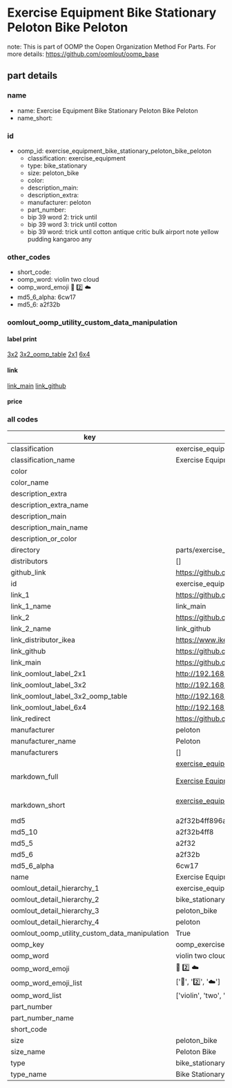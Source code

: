 # Exercise Equipment Bike Stationary Peloton Bike Peloton  

note: This is part of OOMP the Oopen Organization Method For Parts. For more details: https://github.com/oomlout/oomp_base

##  part details
  







### name
* name: Exercise Equipment Bike Stationary Peloton Bike Peloton
* name_short: 
### id
* oomp_id: exercise_equipment_bike_stationary_peloton_bike_peloton
  * classification: exercise_equipment
  * type: bike_stationary
  * size: peloton_bike
  * color: 
  * description_main: 
  * description_extra: 
  * manufacturer: peloton
  * part_number: 
  * bip 39 word 2: trick until
  * bip 39 word 3: trick until cotton
  * bip 39 word: trick until cotton antique critic bulk airport note yellow pudding kangaroo any

### other_codes
* short_code: 
* oomp_word: violin two cloud
* oomp_word_emoji :violin: :two: :cloud:
* md5_6_alpha: 6cw17
* md5_6: a2f32b






### oomlout_oomp_utility_custom_data_manipulation
#### label print
[3x2](http://192.168.1.245:1112/?label=oomp%206cw17)
[3x2_oomp_table](http://192.168.1.108:1112/?label=oomp%206cw17)
[2x1](http://192.168.1.242:1112/?label=oomp%206cw17)
[6x4](http://192.168.1.55:1112/?label=oomp%206cw17)    

#### link

[link_main](https://github.com/oomlout/oomlout_oomp_version_1_messy/tree/main/parts/exercise_equipment_bike_stationary_peloton_bike_peloton) [link_github](https://github.com/oomlout/oomlout_oomp_version_1_messy/tree/main/parts/exercise_equipment_bike_stationary_peloton_bike_peloton)                             

#### price







### all codes 
| key | value |  
| --- | --- |  
| classification | exercise_equipment |  
| classification_name | Exercise Equipment |  
| color |  |  
| color_name |  |  
| description_extra |  |  
| description_extra_name |  |  
| description_main |  |  
| description_main_name |  |  
| description_or_color |   |  
| directory | parts/exercise_equipment_bike_stationary_peloton_bike_peloton |  
| distributors | [] |  
| github_link | https://github.com/oomlout/oomlout_oomp_part_src/tree/main/parts/exercise_equipment_bike_stationary_peloton_bike_peloton |  
| id | exercise_equipment_bike_stationary_peloton_bike_peloton |  
| link_1 | https://github.com/oomlout/oomlout_oomp_version_1_messy/tree/main/parts/exercise_equipment_bike_stationary_peloton_bike_peloton |  
| link_1_name | link_main |  
| link_2 | https://github.com/oomlout/oomlout_oomp_version_1_messy/tree/main/parts/exercise_equipment_bike_stationary_peloton_bike_peloton |  
| link_2_name | link_github |  
| link_distributor_ikea | https://www.ikea.com/gb/en/search/?q= |  
| link_github | https://github.com/oomlout/oomlout_oomp_version_1_messy/tree/main/parts/exercise_equipment_bike_stationary_peloton_bike_peloton |  
| link_main | https://github.com/oomlout/oomlout_oomp_version_1_messy/tree/main/parts/exercise_equipment_bike_stationary_peloton_bike_peloton |  
| link_oomlout_label_2x1 | http://192.168.1.242:1112/?label=oomp%206cw17 |  
| link_oomlout_label_3x2 | http://192.168.1.245:1112/?label=oomp%206cw17 |  
| link_oomlout_label_3x2_oomp_table | http://192.168.1.108:1112/?label=oomp%206cw17 |  
| link_oomlout_label_6x4 | http://192.168.1.55:1112/?label=oomp%206cw17 |  
| link_redirect | https://github.com/oomlout/oomlout_oomp_version_1_messy/tree/main/parts/exercise_equipment_bike_stationary_peloton_bike_peloton |  
| manufacturer | peloton |  
| manufacturer_name | Peloton |  
| manufacturers | [] |  
| markdown_full | [exercise_equipment_bike_stationary_peloton_bike_peloton](none)<br>[](none)<br>[Exercise Equipment Bike Stationary Peloton Bike Peloton](none)<br><br> |  
| markdown_short | [exercise_equipment_bike_stationary_peloton_bike_peloton](none)<br><br> |  
| md5 | a2f32b4ff896a0b07819e09e61bb8f43 |  
| md5_10 | a2f32b4ff8 |  
| md5_5 | a2f32 |  
| md5_6 | a2f32b |  
| md5_6_alpha | 6cw17 |  
| name | Exercise Equipment Bike Stationary Peloton Bike Peloton |  
| oomlout_detail_hierarchy_1 | exercise_equipment |  
| oomlout_detail_hierarchy_2 | bike_stationary |  
| oomlout_detail_hierarchy_3 | peloton_bike |  
| oomlout_detail_hierarchy_4 | peloton |  
| oomlout_oomp_utility_custom_data_manipulation | True |  
| oomp_key | oomp_exercise_equipment_bike_stationary_peloton_bike_peloton |  
| oomp_word | violin two cloud |  
| oomp_word_emoji | :violin: :two: :cloud: |  
| oomp_word_emoji_list | [':violin:', ':two:', ':cloud:'] |  
| oomp_word_list | ['violin', 'two', 'cloud'] |  
| part_number |  |  
| part_number_name |  |  
| short_code |  |  
| size | peloton_bike |  
| size_name | Peloton Bike |  
| type | bike_stationary |  
| type_name | Bike Stationary |  
